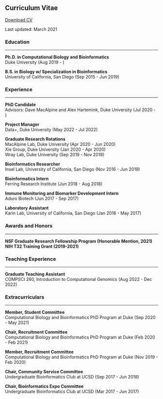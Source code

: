 ## Curriculum Vitae

[Download CV](https://kmoyung.github.io/Kevin_Moyung_CV_Mar2021.pdf)  

Last updated: March 2021

### Education

***

**Ph.D. in Computational Biology and Bioinformatics**     
Duke University (Aug 2019 - )   


**B.S. in Biology w/ Specialization in Bioinformatics**     
University of California, San Diego (Sep 2015 - Jun 2019)      


### Experience

***

**PhD Candidate**  
Advisors: Dave MacAlpine and Alex Hartemink, Duke University (Jul 2020 - )  

**Project Manager**   
Data+, Duke University (May 2022 - Jul 2022)    

**Graduate Research Rotations**    
MacAlpine Lab, Duke University (Apr 2020 - Jun 2020)  
Xie Group, Duke University (Jan 2020 - Apr 2020)  
Wray Lab, Duke University (Sep 2019 - Nov 2019)     

**Bioinformatics Researcher**     
Insel Lab, University of California, San Diego (Nov 2016 - Jun 2019)   

**Bioinformatics Intern**     
Ferring Research Institute (Jun 2018 - Aug 2018)   

**Immune Monitoring and Biomarker Development Intern**      
Aduro Biotech (Jun 2017 - Sep 2017)   

**Laboratory Assistant**     
Karin Lab, University of California, San Diego (Jan 2016 - May 2017)   

### Awards and Honors

***
**NSF Graduate Research Fellowship Program (Honorable Mention, 2021)**    
**NIH T32 Training Grant (2019-2021)**  

### Teaching Experience

***
**Graduate Teaching Assistant**  
COMPSCI 260, Introduction to Computational Genomics (Aug 2022 - Dec 2022)   

### Extracurriculars

***
**Member, Student Committee**    
Computational Biology and Bioinformatics PhD Program at Duke (Sep 2020 - May 2021)   

**Chair, Recruitment Committee**    
Computational Biology and Bioinformatics PhD Program at Duke (Feb 2020 - Feb 2021)  

**Member, Recruitment Committee**    
Computational Biology and Bioinformatics PhD Program at Duke (Nov 2019 - Feb 2020)   

**Chair, Community Service Committee**   
Undergraduate Bioinformatics Club at UCSD (Sep 2017 - Jun 2018)       

**Chair, Bioinformatics Expo Committee**    
Undergraduate Bioinformatics Club at UCSD (Mar 2017 - Jun 2017)     
